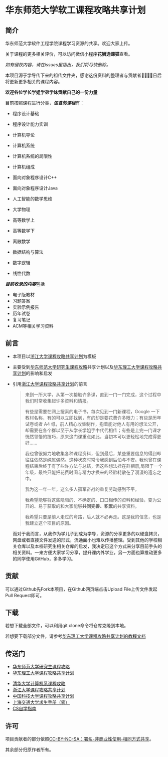 # 华东师范大学软工课程攻略共享计划

## 简介

华东师范大学软件工程学院课程学习资源的共享。欢迎大家上传。

关于课程的更多相关评价，可以访问微信小程序**花狮选课猫**查看。

*如有侵权内容，请在issues里指出，我们将尽快删除。*

本项目源于学导传下来的祖传文件夹，感谢这份资料的整理者与贡献者🙇‍♂️🙇‍♀️日后将更新更多相关的课程内容。

**欢迎各位学长学姐学弟学妹贡献自己的一份力量**

目前按照课程进行分类，***包含的课程***有：

* 程序设计基础

* 程序设计能力实训

* 计算机导论

* 计算机系统

* 计算机系统的局限性

* 计算机组成

* 面向对象程序设计C++

* 面向对象程序设计Java

* 人工智能的数学思维
* 大学物理
* 高等数学上
* 高等数学下
* 离散数学
* 数据结构与算法
* 数字逻辑
* 线性代数

***目前收录的内容***包括

* 电子版教材
* 习题答案
* 实验示例报告
* 历年试卷
* 复习笔记
* ACM等相关学习资料

## 前言

* 本项目以[浙江大学课程攻略共享计划](https://github.com/QSCTech/zju-icicles )为模板

* 主要受到[华东师范大学研究生课程攻略](https://github.com/tianyilt/ecnu-PGCourseShare/)共享计划以及[华东理工大学课程攻略共享计划](https://github.com/tianyilt/ecust-CourseShare?tab=readme-ov-file)的影响和启发

* 引用[浙江大学课程攻略共享计划](https://github.com/QSCTech/zju-icicles )的前言

  > 来到一所大学，从第一次接触许多课，直到一门一门完成，这个过程中我们时常收集起许多资料和情报。
  >
  > 有些是需要在网上搜索的电子书，每次见到一门新课程，Google 一下教材名称，有的可以立即找到，有的却是要花费许多眼力；有些是历年试卷或者 A4 纸，前人精心收集制作，抱着能对他人有用的想法公开，却需要在各个群以至于从学长学姐手中代代相传；有些是上完一门课才恍然领悟的技巧，原来这门课重点如此，当初本可以更轻松地完成得更好……
  >
  > 我也曾很努力地收集各种课程资料，但到最后，某些重要信息的得到却往往依然是纯属偶然。这种状态时常令我感到后怕与不安。我也曾在课程结束后终于有了些许方法与总结，但这些想法挂在群相册,局限于一个年级，最终只能把花费时间与精力才换来的经验耗散在了漫漫的遗忘之中。
  >
  > 我为这一年一年，这么多人孤军奋战的重复劳动感到不平。
  >
  > 我希望能够将这些隐晦的、不确定的、口口相传的资料和经验，变为公开的、易于获取的和大家能够**共同完善、积累**的共享资料。
  >
  > 我希望只要是前人走过的弯路，后人就不必再走。这是我的信念，也是我建立这个项目的原因。

  而对于我而言，从我作为学儿子到成为学导，资源的分享更多的以硬盘拷贝，网盘或者直接文件发送的形式，流通面小也难以传播整理。受到其他的学校相关仓库以及本校研究生相关仓库的启发，我决定已这个方式来分享目前手头的相关资料。一来方便大家学习分享，提升课内外学业，另一方面也算推动更多的同学使用GitHub，多多学习。

## 贡献

可以通过Github先Fork本项目，在Github网页端点击Upload File上传文件发起Pull Request即可。

## 下载

若想下载全部文件，可以利用git clone命令将仓库克隆到本地。

若想要下载部分文件，请参考[华东理工大学课程攻略共享计划的教程文档](https://github.com/tianyilt/ecust-CourseShare/blob/master/guide-and-notice/%E4%B8%8B%E8%BD%BD%E4%B8%80%E4%BB%BD%E6%96%87%E4%BB%B6.md)

## 传送门

* [华东师范大学研究生课程攻略](https://github.com/tianyilt/ecnu-PGCourseShare/)
* [华东理工大学课程攻略共享计划](https://github.com/tianyilt/ecust-CourseShare?tab=readme-ov-file)

- [清华大学计算机系课程攻略](https://github.com/PKUanonym/REKCARC-TSC-UHT)
- [浙江大学课程攻略共享计划](https://github.com/QSCTech/zju-icicles)
- [中国科技大学课程攻略共享计划](https://ustc-resource.github.io/USTC-Course/)
- [上海交通大学求生手册（雾）](https://github.com/SurviveSJTU/SurviveSJTUManual)
- [CS自学指南](https://github.com/PKUFlyingPig/cs-self-learning)

## 许可

项目贡献者的部分依照[CC-BY-NC-SA：署名-非商业性使用-相同方式共享](https://creativecommons.org/licenses/by-nc-sa/4.0/deed.zh)。

其余部分归原作者所有。